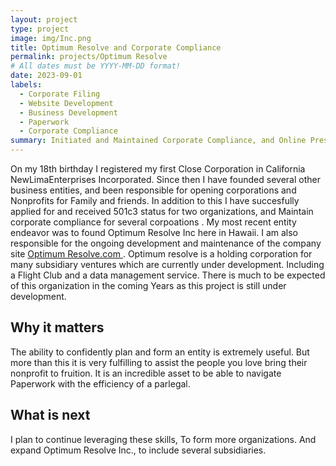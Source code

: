 ```yaml
---
layout: project
type: project
image: img/Inc.png
title: Optimum Resolve and Corporate Compliance
permalink: projects/Optimum Resolve
# All dates must be YYYY-MM-DD format!
date: 2023-09-01
labels:
  - Corporate Filing
  - Website Development
  - Business Development
  - Paperwork
  - Corporate Compliance
summary: Initiated and Maintained Corporate Compliance, and Online Presence.
---
```

 
On my 18th birthday I registered my first Close Corporation in California NewLimaEnterprises Incorporated. Since then I have founded several other business entities, and been responsible for opening corporations and Nonprofits for Family and friends. In addition to this I have succesfully applied for and received 501c3 status for two organizations, and Maintain corporate compliance for several corpoations . My most recent entity endeavor was to found Optimum Resolve Inc here in Hawaii. I am also responsible for the ongoing development and maintenance of the company site <a href="https://optimumresolve.com/">Optimum Resolve.com </a>. Optimum resolve is a holding corporation for many subsidiary ventures which are currently under development. Including a Flight Club and a data management service. There is much to be expected of this organization in the coming Years as this project is still under development.

## Why it matters

The ability to confidently plan and form an entity is extremely useful. But more than this it is very fulfilling to assist the people you love bring their nonprofit to fruition. It is an incredible asset to be able to navigate Paperwork with the efficiency of a parlegal.

## What is next

I plan to continue leveraging these skills, To form more organizations. And expand Optimum Resolve Inc., to include several subsidiaries.

